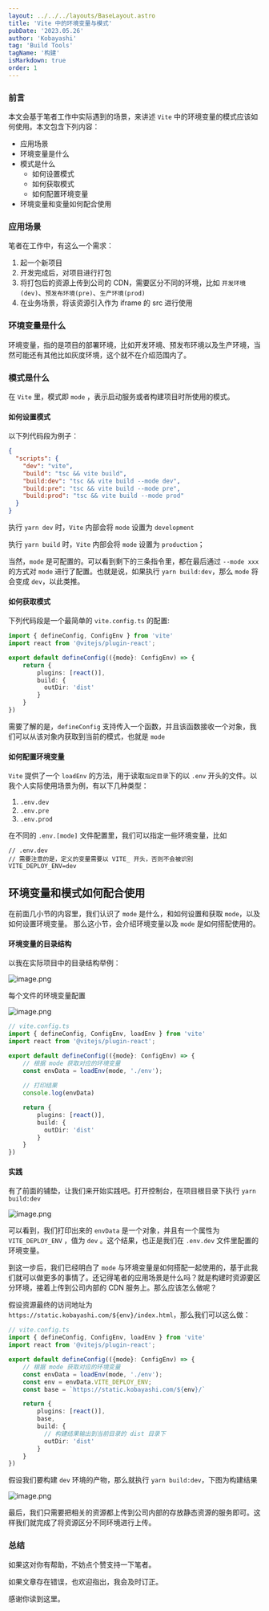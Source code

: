 ```yaml
---
layout: ../../../layouts/BaseLayout.astro
title: 'Vite 中的环境变量与模式'
pubDate: '2023.05.26'
author: 'Kobayashi'
tag: 'Build Tools'
tagName: '构建'
isMarkdown: true
order: 1
---
```


### 前言

本文会基于笔者工作中实际遇到的场景，来讲述 `Vite` 中的环境变量的模式应该如何使用。本文包含下列内容：

* 应用场景
* 环境变量是什么
* 模式是什么
    *   如何设置模式
    *   如何获取模式
    *   如何配置环境变量
*   环境变量和变量如何配合使用

### 应用场景

笔者在工作中，有这么一个需求：

1.  起一个新项目
2.  开发完成后，对项目进行打包
3.  将打包后的资源上传到公司的 CDN，需要区分不同的环境，比如 `开发环境(dev)`、`预发布环境(pre)`、`生产环境(prod)`
4.  在业务场景，将该资源引入作为 iframe 的 src 进行使用

### 环境变量是什么

环境变量，指的是项目的部署环境，比如开发环境、预发布环境以及生产环境，当然可能还有其他比如灰度环境，这个就不在介绍范围内了。

### 模式是什么

在 `Vite` 里，模式即 `mode` ，表示启动服务或者构建项目时所使用的模式。

#### 如何设置模式

以下列代码段为例子：

```json
{
  "scripts": {
    "dev": "vite",
    "build": "tsc && vite build",
    "build:dev": "tsc && vite build --mode dev",
    "build:pre": "tsc && vite build --mode pre",
    "build:prod": "tsc && vite build --mode prod"
  }
}
```

执行 `yarn dev` 时，`Vite` 内部会将 `mode` 设置为 `development`

执行 `yarn build` 时，`Vite` 内部会将 `mode` 设置为 `production`；

当然，`mode` 是可配置的。可以看到剩下的三条指令里，都在最后通过 `--mode xxx` 的方式对 `mode` 进行了配置。也就是说，如果执行 `yarn build:dev`，那么 `mode` 将会变成 `dev`，以此类推。

#### 如何获取模式

下列代码段是一个最简单的 `vite.config.ts` 的配置:

```typescript
import { defineConfig, ConfigEnv } from 'vite'
import react from '@vitejs/plugin-react';

export default defineConfig(({mode}: ConfigEnv) => {
    return {
        plugins: [react()],
        build: {
          outDir: 'dist'
        }
    }
})
```

需要了解的是，`defineConfig` 支持传入一个函数，并且该函数接收一个对象，我们可以从该对象内获取到当前的模式，也就是 `mode`

#### 如何配置环境变量

`Vite` 提供了一个 `loadEnv` 的方法，用于读取`指定目录`下的以 `.env` 开头的文件。以我个人实际使用场景为例，有以下几种类型：

1.  `.env.dev`
2.  `.env.pre`
3.  `.env.prod`

在不同的 `.env.[mode]` 文件配置里，我们可以指定一些环境变量，比如

    // .env.dev
    // 需要注意的是，定义的变量需要以 VITE_ 开头，否则不会被识别
    VITE_DEPLOY_ENV=dev

## 环境变量和模式如何配合使用

在前面几小节的内容里，我们认识了 `mode` 是什么，和如何设置和获取 `mode`，以及如何设置环境变量。
那么这小节，会介绍环境变量以及 `mode` 是如何搭配使用的。

#### 环境变量的目录结构

以我在实际项目中的目录结构举例：

![image.png](/vite-1/1.png)

每个文件的环境变量配置

![image.png](/vite-1/2.png)

```typescript
// vite.config.ts
import { defineConfig, ConfigEnv, loadEnv } from 'vite'
import react from '@vitejs/plugin-react';

export default defineConfig(({mode}: ConfigEnv) => {
    // 根据 mode 获取对应的环境变量
    const envData = loadEnv(mode, './env');
    
    // 打印结果
    console.log(envData)

    return {
        plugins: [react()],
        build: {
          outDir: 'dist'
        }
    }
})
```

#### 实践

有了前面的铺垫，让我们来开始实践吧。打开控制台，在项目根目录下执行 `yarn build:dev`

![image.png](/vite-1/3.png)

可以看到，我们打印出来的 `envData` 是一个对象，并且有一个属性为 `VITE_DEPLOY_ENV` ，值为 `dev` 。这个结果，也正是我们在 `.env.dev` 文件里配置的环境变量。

到这一步后，我们已经明白了 `mode` 与环境变量是如何搭配一起使用的，基于此我们就可以做更多的事情了。还记得笔者的应用场景是什么吗？就是构建时资源要区分环境，接着上传到公司内部的 CDN 服务上。那么应该怎么做呢？

假设资源最终的访问地址为 `https://static.kobayashi.com/${env}/index.html`，那么我们可以这么做：

```typescript
// vite.config.ts
import { defineConfig, ConfigEnv, loadEnv } from 'vite'
import react from '@vitejs/plugin-react';

export default defineConfig(({mode}: ConfigEnv) => {
    // 根据 mode 获取对应的环境变量
    const envData = loadEnv(mode, './env');
    const env = envData.VITE_DEPLOY_ENV;
    const base = `https://static.kobayashi.com/${env}/`

    return {
        plugins: [react()],
        base,
        build: {
          // 构建结果输出到当前目录的 dist 目录下
          outDir: 'dist'
        }
    }
})
```
假设我们要构建 `dev` 环境的产物，那么就执行 `yarn build:dev`，下图为构建结果

![image.png](/vite-1/4.png)

最后，我们只需要把相关的资源都上传到公司内部的存放静态资源的服务即可。这样我们就完成了将资源区分不同环境进行上传。

### 总结
如果这对你有帮助，不妨点个赞支持一下笔者。

如果文章存在错误，也欢迎指出，我会及时订正。

感谢你读到这里。

